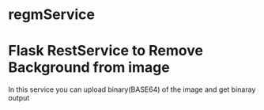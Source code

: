 # regmService
<h1>Flask RestService to Remove Background from image</h1>
<p>In this service you can upload binary(BASE64) of the image and get binaray output</p>

